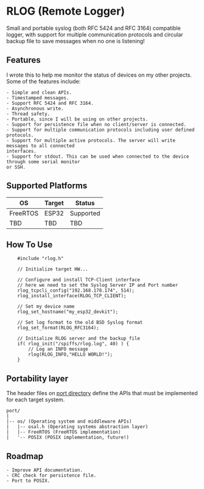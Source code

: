# RLOG (Remote Logger)
Small and portable syslog (both RFC 5424 and RFC 3164) compatible logger, with support for multiple communication protocols and circular backup file
to save messages when no one is listening! 

## Features
I wrote this to help me monitor the status of devices on my other projects. Some of the features include:

    - Simple and clean APIs.
    - Timestamped messages.
    - Support RFC 5424 and RFC 3164.
    - Asynchronous write.
    - Thread safety.
    - Portable, since I will be using on other projects.
    - Support for persistence file when no client/server is connected.
    - Support for multiple communication protocols including user defined protocols.
    - Support for multiple active protocols. The server will write messages to all connected
    interfaces.
    - Support for stdout. This can be used when connected to the device through some serial monitor
    or SSH.

## Supported Platforms
|   OS          | Target          | Status          |
| ------------- | -------------   | -------------   |
| FreeRTOS      | ESP32           | Supported       |
| TBD           | TBD             | TBD             |

## How To Use
```
    #include "rlog.h"
    
    // Initialize target HW...
    
    // Configure and install TCP-Client interface
    // here we need to set the Syslog Server IP and Port number
    rlog_tcpcli_config("192.168.178.174", 514);
    rlog_install_interface(RLOG_TCP_CLIENT);
      
    // Set my device name
    rlog_set_hostname("my_esp32_devkit");    

    // Set log format to the old BSD Syslog format
    rlog_set_format(RLOG_RFC3164);
    
    // Initialize RLOG server and the backup file
    if( rlog_init("/spiffs/rlog.log", 40) ) {
        // Log an INFO message
        rlog(RLOG_INFO,"HELLO WORLD!");
    }
```
## Portability layer

The header files on [port directory](https://github.com/eduardodsp/rlog/tree/main/port) define the APIs that must be implemented for each target system. 
```
port/
|
|-- os/ (Operating system and middleware APIs) 
|   |-- osal.h (Operating systems abstraction layer) 
|   |-- FreeRTOS (FreeRTOS implementation)
|   '-- POSIX (POSIX implementation, future!)

```

## Roadmap
    - Improve API documentation.
    - CRC check for persistence file.
    - Port to POSIX.